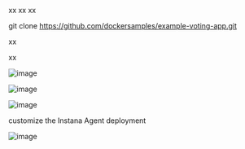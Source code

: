 xx
xx
xx

  git clone https://github.com/dockersamples/example-voting-app.git

xx

xx


![image](https://github.com/user-attachments/assets/f6b6c1e7-3344-4ac0-9d2c-afcd8670ef90)




![image](https://github.com/user-attachments/assets/7f9ce5f2-d7e0-465b-860b-c78ad9453b8c)



![image](https://github.com/user-attachments/assets/b362fcf8-f431-42ae-b8b9-fe47eb5a232b)

customize the Instana Agent deployment

![image](https://github.com/user-attachments/assets/49814c57-bf3b-47bd-81ae-7c87418b588c)

